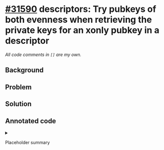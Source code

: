 # [#31590](https://github.com/bitcoin/bitcoin/pull/31590) descriptors: Try pubkeys of both evenness when retrieving the private keys for an xonly pubkey in a descriptor
_All code comments in `[]` are my own._

## Background

## Problem

## Solution

## Annotated code

<details>

<summary>

Placeholder summary

</summary>

```
```

</details>
